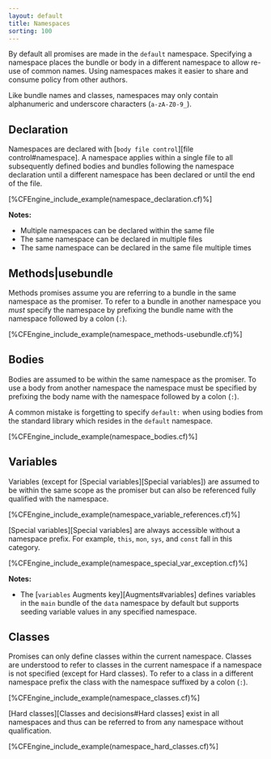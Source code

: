 ```yaml
---
layout: default
title: Namespaces
sorting: 100
---
```


By default all promises are made in the `default` namespace. Specifying a namespace
places the bundle or body in a different namespace to allow re-use of common
names. Using namespaces makes it easier to share and consume policy from other
authors.

Like bundle names and classes, namespaces may only contain alphanumeric and
underscore characters (`a-zA-Z0-9_`).

## Declaration

Namespaces are declared with [`body file control`][file control#namespace]. A
namespace applies within a single file to all subsequently defined bodies and bundles
following the namespace declaration until a different namespace has been
declared or until the end of the file.

[%CFEngine_include_example(namespace_declaration.cf)%]

**Notes:**

- Multiple namespaces can be declared within the same file
- The same namespace can be declared in multiple files
- The same namespace can be declared in the same file multiple times

## Methods|usebundle

Methods promises assume you are referring to a bundle in the same namespace as
the promiser. To refer to a bundle in another namespace you *must* specify the
namespace by prefixing the bundle name with the namespace followed by a colon
(`:`).

[%CFEngine_include_example(namespace_methods-usebundle.cf)%]

## Bodies

Bodies are assumed to be within the same namespace as the promiser. To use a body from another namespace the namespace must be specified by prefixing the body name with the namespace followed by a colon (`:`).

A common mistake is forgetting to specify `default:` when using bodies from the standard library which resides in the `default` namespace.

[%CFEngine_include_example(namespace_bodies.cf)%]

## Variables

Variables (except for [Special variables][Special variables]) are assumed to be within the same scope
as the promiser but can also be referenced fully qualified with the namespace.

[%CFEngine_include_example(namespace_variable_references.cf)%]

[Special variables][Special variables] are always accessible without a namespace
  prefix. For example, `this`, `mon`, `sys`, and `const` fall in this category.

[%CFEngine_include_example(namespace_special_var_exception.cf)%]

**Notes:**

- The [`variables` Augments key][Augments#variables] defines variables in the
  `main` bundle of the `data` namespace by default but supports seeding variable
  values in any specified namespace.

## Classes

Promises can only define classes within the current namespace. Classes are
understood to refer to classes in the current namespace if a namespace is not
specified (except for Hard classes). To refer to a
class in a different namespace prefix the class with the namespace suffixed by a
colon (`:`).

[%CFEngine_include_example(namespace_classes.cf)%]

[Hard classes][Classes and decisions#Hard classes] exist in all namespaces and
thus can be referred to from any namespace without qualification.

[%CFEngine_include_example(namespace_hard_classes.cf)%]
